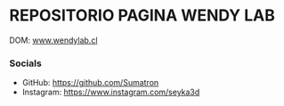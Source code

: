 # REPOSITORIO PAGINA WENDY LAB

DOM: www.wendylab.cl


### Socials

- GitHub: https://github.com/Sumatron
- Instagram: https://www.instagram.com/seyka3d
